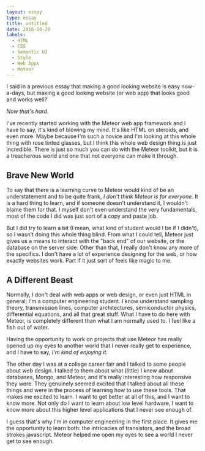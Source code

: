 ```yaml
---
layout: essay
type: essay
title: untitled
date: 2016-10-20
labels:
  - HTML
  - CSS
  - Semantic UI
  - Style
  - Web Apps
  - Meteor
---
```


I said in a previous essay that making a good looking website is easy now-a-days, but making a good looking website (or web app) that looks good and works well?

<em>Now that's hard.</em>

I've recently started working with the Meteor web app framework and I have to say, it's kind of blowing my mind. It's like HTML on steroids, and even more. Maybe because I'm such a novice and I'm looking at this whole thing with rose tinted glasses, but I think this whole web design thing is just incredible. There is just so much you can do with the Meteor toolkit, but it is a treacherous world and one that not everyone can make it through.

## Brave New World

To say that there is a learning curve to Meteor would kind of be an understatement and to be quite frank, <em>I don't think Meteor is for everyone.</em> It is a hard thing to learn, and if someone doesn't understand it, I wouldn't blame them for that. I myself don't even understand the very fundamentals, most of the code I did was just sort of a copy and paste job.

But I did try to learn a bit (I mean, what kind of student would I be if I didn't), so I wasn't doing this whole thing blind. From what I could tell, Meteor just gives us a means to interact with the "back end" of our website, or the database on the server side. Other than that, I really don't know any more of the specifics. I don't have a lot of experience designing for the web, or how exactly websites work. Part if it just sort of feels like magic to me.

## A Different Beast

Normally, I don't deal with web apps or web design, or even just HTML in general; I'm a computer engineering student. I know understand sampling theory, transmission lines, computer architectures, semiconductor physics, differential equations, and all that great stuff. What I have to do here with Meteor, is completely different than what I am normally used to. I feel like a fish out of water. 

Having the opportunity to work on projects that use Meteor has really opened up my eyes to another world that I never really get to experience, and I have to say, <em>I'm kind of enjoying it</em>. 

The other day I was at a college career fair and I talked to some people about web design. I talked to them about what (little) I knew about databases, Mongo, and Meteor, and it's really interesting how responsive they were. They genuinely seemed excited that I talked about all these things and were in the process of learning how to use these tools. That makes me excited to learn. I want to get better at all of this, and I want to know more. Not only do I want to learn about low level hardware, I want to know more about this higher level applications that I never see enough of.

I guess that's why I'm in computer engineering in the first place. It gives me the opportunity to learn both: the intricacies of transistors, and the broad strokes javascript. Meteor helped me open my eyes to see a world I never get to see enough.  
